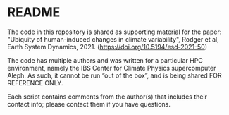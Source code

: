 # README 

The code in this repository is shared as supporting material for the paper: 
"Ubiquity of human-induced changes in climate variability", Rodger et al, Earth System Dynamics, 2021.
(https://doi.org/10.5194/esd-2021-50)

The code has multiple authors and was written for a particular HPC environment, namely the IBS Center for Climate Physics supercomputer Aleph. As such, it cannot be run “out of the box”, and is being shared FOR REFERENCE ONLY.

Each script contains comments from the author(s) that includes their contact info; please contact them if you have questions.
